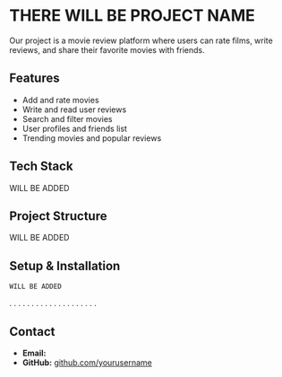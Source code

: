 #  THERE WILL BE PROJECT NAME

Our project is a movie review platform where users can rate films, write reviews, and share their favorite movies with friends.

##  Features
-  Add and rate movies
-  Write and read user reviews
-  Search and filter movies
-  User profiles and friends list
-  Trending movies and popular reviews

## Tech Stack
WILL BE ADDED

## Project Structure
 WILL BE ADDED

## Setup & Installation

```
WILL BE ADDED
```


.
.
.
.
.
.
.
.
.
.
.
.
.
.
.
.
.
.
.
.

##  Contact
- **Email:** 
- **GitHub:** [github.com/yourusername](https://github.com/yourusername)

